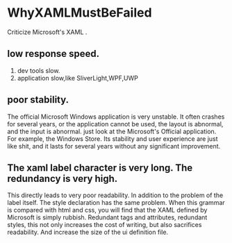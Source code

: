 # WhyXAMLMustBeFailed
Criticize Microsoft's XAML .

## low response speed.
1. dev tools slow.
2. application slow,like SliverLight,WPF,UWP
	
## poor stability.
The official Microsoft Windows application is very unstable. It often crashes for several years, or the application cannot be used, the layout is abnormal, and the input is abnormal.
just look at the Microsoft's Official application.
For example, the Windows Store. Its stability and user experience are just like shit, and it lasts for several years without any significant improvement.

## The xaml label character is very long. The redundancy is very high.
This directly leads to very poor readability.
In addition to the problem of the label itself. The style declaration has the same problem. When this grammar is compared with html and css, you will find that the XAML defined by Microsoft is simply rubbish.
Redundant tags and attributes, redundant styles, this not only increases the cost of writing, but also sacrifices readability. And increase the size of the ui definition file.

